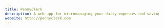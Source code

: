 ```yaml
---
title: PennyClerk
description: A web app for micromanaging your daily expenses and savings. Sign up for free!
website: http://pennyclerk.com
---
```

